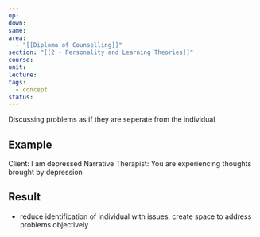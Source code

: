 ```yaml
---
up: 
down: 
same: 
area:
  - "[[Diploma of Counselling]]"
section: "[[2 - Personality and Learning Theories]]"
course: 
unit: 
lecture: 
tags:
  - concept
status:
---
```

Discussing problems as if they are seperate from the individual

## Example
Client: I am depressed
Narrative Therapist: You are experiencing thoughts brought by depression

## Result
- reduce identification of individual with issues, create space to address problems objectively